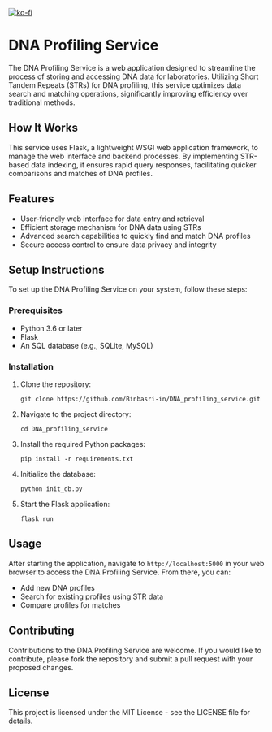 [![ko-fi](https://ko-fi.com/img/githubbutton_sm.svg)](https://ko-fi.com/H2H5VAL6E)

# DNA Profiling Service

The DNA Profiling Service is a web application designed to streamline the process of storing and accessing DNA data for laboratories. Utilizing Short Tandem Repeats (STRs) for DNA profiling, this service optimizes data search and matching operations, significantly improving efficiency over traditional methods.

## How It Works
This service uses Flask, a lightweight WSGI web application framework, to manage the web interface and backend processes. By implementing STR-based data indexing, it ensures rapid query responses, facilitating quicker comparisons and matches of DNA profiles.

## Features
- User-friendly web interface for data entry and retrieval
- Efficient storage mechanism for DNA data using STRs
- Advanced search capabilities to quickly find and match DNA profiles
- Secure access control to ensure data privacy and integrity

## Setup Instructions
To set up the DNA Profiling Service on your system, follow these steps:

### Prerequisites
- Python 3.6 or later
- Flask
- An SQL database (e.g., SQLite, MySQL)

### Installation
1. Clone the repository:
   ```
   git clone https://github.com/Binbasri-in/DNA_profiling_service.git
   ```
2. Navigate to the project directory:
   ```
   cd DNA_profiling_service
   ```
3. Install the required Python packages:
   ```
   pip install -r requirements.txt
   ```
4. Initialize the database:
   ```
   python init_db.py
   ```
5. Start the Flask application:
   ```
   flask run
   ```

## Usage
After starting the application, navigate to `http://localhost:5000` in your web browser to access the DNA Profiling Service. From there, you can:

- Add new DNA profiles
- Search for existing profiles using STR data
- Compare profiles for matches

## Contributing
Contributions to the DNA Profiling Service are welcome. If you would like to contribute, please fork the repository and submit a pull request with your proposed changes.

## License
This project is licensed under the MIT License - see the LICENSE file for details.
